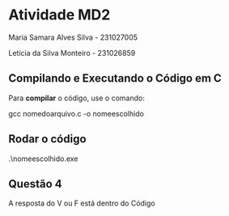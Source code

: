# Atividade MD2

Maria Samara Alves Silva - 231027005

Letícia da Silva Monteiro - 231026859

## Compilando e Executando o Código em C

Para **compilar** o código, use o comando:

gcc nomedoarquivo.c -o nomeescolhido

## Rodar o código
.\nomeescolhido.exe  

## Questão 4 
A resposta do V ou F está dentro do Código 


